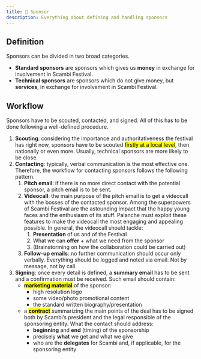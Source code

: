 ```yaml
---
title: 💅 Sponsor
description: Everything about defining and handling sponsors
---
```


## Definition

Sponsors can be divided in two broad categories.

* **Standard sponsors** are sponsors which gives us **money** in exchange for involvement in Scambi Festival.
* **Technical sponsors** are sponsors which do not give money, but **services**, in exchange for involvement in Scambi Festival.

## Workflow

Sponsors have to be scouted, contacted, and signed. All of this has to be done following a well-defined procedure.

1. **Scouting**: considering the importance and authoritativeness the festival has right now, sponsors have to be scouted <mark>firstly at a local level</mark>, then nationally or even more. Usually, technical sponsors are more likely to be close.
2. **Contacting**: typically, verbal communication is the most effective one. Therefore, the workflow for contacting sponsors follows the following pattern.
   1. **Pitch email**: if there is no more direct contact with the potential sponsor, a pitch email is to be sent.
   2. **Videocall**: the main purpose of the pitch email is to get a videocall with the bosses of the contacted sponsor. Among the superpowers of Scambi Festival are the astounding impact that the happy young faces and the enthusiasm of its stuff. Palanche must exploit these features to make the videocall the most engaging and appealing possible. In general, the videocall should tackle:
      1. **Presentation** of us and of the Festival
      2. What we can **offer** + what we need from the sponsor
      3. (Brainstorming on how the collaboration could be carried out)
   3. **Follow-up emails**: no further communication should occur only verbally. Everything should be logged and noted via email. Not by message, not by call.
3. **Signing**: once every detail is defined, a **summary email** has to be sent and a confirmation must be received. Such email should contain:
   * <mark>**marketing material**</mark> of the sponsor: 
     * high resolution logo
     * some video/photo promotional content
     * the standard written biography/presentation
   * a <mark>**contract**</mark> summarizing the main points of the deal has to be signed both by Scambi’s president and the legal responsible of the sponsoring entity. What the contact should address: 
     * **beginning** and **end** (timing) of the sponsorship
     * precisely **what** we get and what we give
     * who are the **delegates** for Scambi and, if applicable, for the sponsoring entity